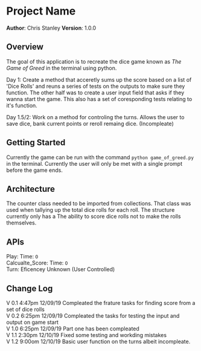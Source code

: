 
# Project Name

**Author**: Chris Stanley
**Version**: 1.0.0

## Overview
The goal of this application is to recreate the dice game known as *The Game of Greed* in the terminal using python.

Day 1: Create a method that acceretly sums up the score based on a list of 'Dice Rolls' and reuns a series of tests on the outputs to make sure they function. The other half was to create a user input field that asks if they wanna start the game. This also has a set of coresponding tests relating to it's function.

Day 1.5/2: Work on a method for controling the turns. Allows the user to save dice, bank current points or reroll remaing dice. (Incompleate)

## Getting Started
Currently the game can be run with the command `python game_of_greed.py` in the terminal. Currently the user will only be met with a single prompt before the game ends.

## Architecture
The counter class needed to be imported from collections. That class was used when tallying up the total dice rolls for each roll. The structure currently only has a The ability to score dice rolls not to make the rolls themselves.

## APIs
Play: Time: `O`<br>
Calcualte_Score: Time: `O`<br>
Turn: Eficencey Unknown (User Controlled)

## Change Log
V 0.1 4:47pm 12/09/19 Compleated the frature tasks for finding score from a set of dice rolls<br>
V 0.2 6:25pm 12/09/19 Compleated the tasks for testing the input and output on game start<br>
V 1.0 6:25pm 12/09/19 Part one has been compleated<br>
V 1.1 2:30pm 12/10/19 Fixed some testing and workding mistakes<br>
V 1.2 9:00om 12/10/19 Basic user function on the turns albeit incompleate.<br>
